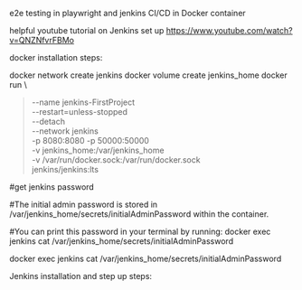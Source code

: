 e2e testing in playwright and jenkins CI/CD in Docker container

helpful youtube tutorial on Jenkins set up
https://www.youtube.com/watch?v=QNZNfvrFBMo


docker installation steps:

docker network create jenkins
docker volume create jenkins_home
docker run \
>   --name jenkins-FirstProject \
>   --restart=unless-stopped \
>   --detach \
>   --network jenkins \
>   -p 8080:8080 -p 50000:50000 \
>   -v jenkins_home:/var/jenkins_home \
>   -v /var/run/docker.sock:/var/run/docker.sock \
>   jenkins/jenkins:lts

#get jenkins password

#The initial admin password is stored in /var/jenkins_home/secrets/initialAdminPassword within the container.

#You can print this password in your terminal by running: docker exec jenkins cat /var/jenkins_home/secrets/initialAdminPassword

docker exec jenkins cat /var/jenkins_home/secrets/initialAdminPassword


Jenkins installation and step up steps:

